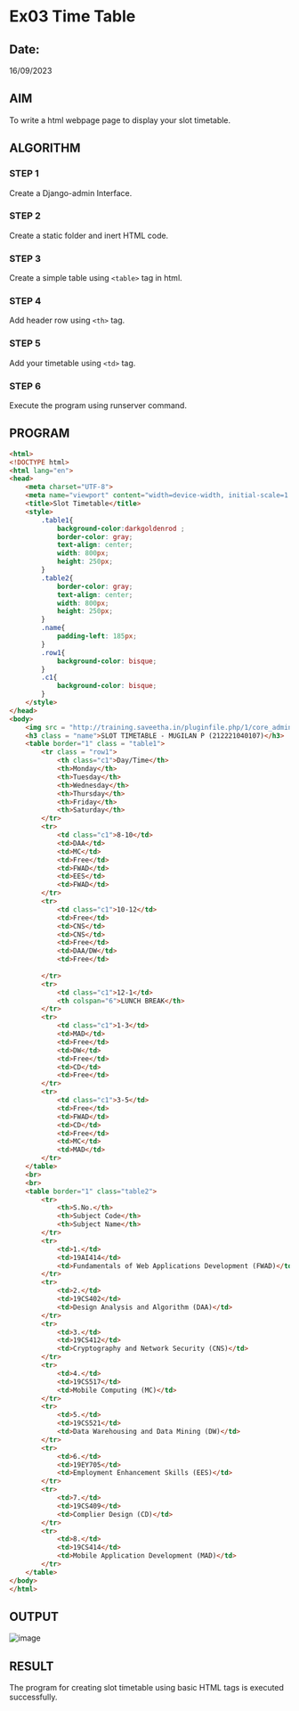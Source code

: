 # Ex03 Time Table
## Date:
16/09/2023

## AIM
To write a html webpage page to display your slot timetable.

## ALGORITHM
### STEP 1
Create a Django-admin Interface.

### STEP 2
Create a static folder and inert HTML code.

### STEP 3
Create a simple table using ```<table>``` tag in html.

### STEP 4
Add header row using ```<th>``` tag.

### STEP 5
Add your timetable using ```<td>``` tag.

### STEP 6
Execute the program using runserver command.

## PROGRAM
```html
<html>
<!DOCTYPE html>
<html lang="en">
<head>
    <meta charset="UTF-8">
    <meta name="viewport" content="width=device-width, initial-scale=1.0">
    <title>Slot Timetable</title>
    <style>
        .table1{
            background-color:darkgoldenrod ;
            border-color: gray;
            text-align: center;
            width: 800px;
            height: 250px;
        }
        .table2{
            border-color: gray;
            text-align: center;
            width: 800px;
            height: 250px; 
        }
        .name{
            padding-left: 185px;
        }
        .row1{
            background-color: bisque;
        }
        .c1{
            background-color: bisque;
        }
    </style>
</head>
<body>
    <img src = "http://training.saveetha.in/pluginfile.php/1/core_admin/logo/0x150/1623542614/logo_1.png" width = "800" height="150">
    <h3 class = "name">SLOT TIMETABLE - MUGILAN P (212221040107)</h3>
    <table border="1" class = "table1">
        <tr class = "row1">
            <th class="c1">Day/Time</th>
            <th>Monday</th>
            <th>Tuesday</th>
            <th>Wednesday</th>
            <th>Thursday</th>
            <th>Friday</th>
            <th>Saturday</th>
        </tr>
        <tr>
            <td class="c1">8-10</td>
            <td>DAA</td>
            <td>MC</td>
            <td>Free</td>
            <td>FWAD</td>
            <td>EES</td>
            <td>FWAD</td>
        </tr>
        <tr>
            <td class="c1">10-12</td>
            <td>Free</td>
            <td>CNS</td>
            <td>CNS</td>
            <td>Free</td>
            <td>DAA/DW</td>
            <td>Free</td>
            
        </tr>
        <tr>
            <td class="c1">12-1</td>
            <th colspan="6">LUNCH BREAK</th>
        </tr>
        <tr>
            <td class="c1">1-3</td>
            <td>MAD</td>
            <td>Free</td>
            <td>DW</td>
            <td>Free</td>
            <td>CD</td>
            <td>Free</td>
        </tr>
        <tr>
            <td class="c1">3-5</td>
            <td>Free</td>
            <td>FWAD</td>
            <td>CD</td>
            <td>Free</td>
            <td>MC</td>
            <td>MAD</td>
        </tr>
    </table>
    <br>
    <br>
    <table border="1" class="table2">
        <tr>
            <th>S.No.</th>
            <th>Subject Code</th>
            <th>Subject Name</th>
        </tr>
        <tr>
            <td>1.</td>
            <td>19AI414</td>
            <td>Fundamentals of Web Applications Development (FWAD)</td>
        </tr>
        <tr>
            <td>2.</td>
            <td>19CS402</td>
            <td>Design Analysis and Algorithm (DAA)</td>
        </tr>
        <tr>
            <td>3.</td>
            <td>19CS412</td>
            <td>Cryptography and Network Security (CNS)</td>
        </tr>
        <tr>
            <td>4.</td>
            <td>19CS517</td>
            <td>Mobile Computing (MC)</td>
        </tr>
        <tr>
            <td>5.</td>
            <td>19CS521</td>
            <td>Data Warehousing and Data Mining (DW)</td>
        </tr>
        <tr>
            <td>6.</td>
            <td>19EY705</td>
            <td>Employment Enhancement Skills (EES)</td>
        </tr>
        <tr>
            <td>7.</td>
            <td>19CS409</td>
            <td>Complier Design (CD)</td>
        </tr>
        <tr>
            <td>8.</td>
            <td>19CS414</td>
            <td>Mobile Application Development (MAD)</td>
        </tr>
    </table>
</body>
</html>
```


## OUTPUT
![image](https://github.com/Pintoponnachan/Ex03-Slot-Time-Table/assets/131936892/aedf9e9a-65e2-45c8-9278-66780e4e0651)


## RESULT
The program for creating slot timetable using basic HTML tags is executed successfully.
